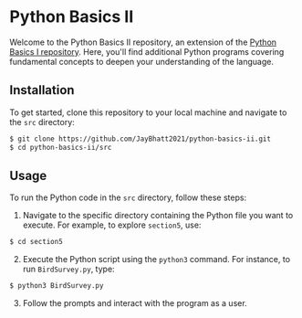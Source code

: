 # Python Basics II

Welcome to the Python Basics II repository, an extension of
the [Python Basics I repository](https://github.com/JayBhatt2021/python-basics-i). Here, you'll find additional Python
programs covering fundamental concepts to deepen your understanding of the language.

## Installation

To get started, clone this repository to your local machine and navigate to the `src` directory:

```bash
$ git clone https://github.com/JayBhatt2021/python-basics-ii.git
$ cd python-basics-ii/src
```

## Usage

To run the Python code in the `src` directory, follow these steps:

1. Navigate to the specific directory containing the Python file you want to execute. For example, to explore
   `section5`, use:

```bash
$ cd section5
```

2. Execute the Python script using the `python3` command. For instance, to run `BirdSurvey.py`, type:

```bash
$ python3 BirdSurvey.py
```

3. Follow the prompts and interact with the program as a user.

